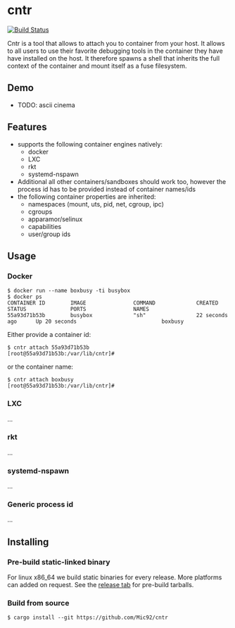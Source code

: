 # cntr

[![Build Status](https://travis-ci.org/Mic92/cntr.svg?branch=master)](https://travis-ci.org/Mic92/cntr)

Cntr is a tool that allows to attach you to container from your host.
It allows to all users to use their favorite debugging tools in the container
they have have installed on the host.
It therefore spawns a shell that inherits the full context of the container and
mount itself as a fuse filesystem.

## Demo

- TODO: ascii cinema

## Features

- supports the following container engines natively:
  * docker
  * LXC
  * rkt
  * systemd-nspawn
- Additional all other containers/sandboxes should work too, however the process
  id has to be provided instead of container names/ids
- the following container properties are inherited:
  * namespaces (mount, uts, pid, net, cgroup, ipc)
  * cgroups
  * apparamor/selinux
  * capabilities
  * user/group ids

## Usage

### Docker

```
$ docker run --name boxbusy -ti busybox
$ docker ps
CONTAINER ID        IMAGE               COMMAND             CREATED             STATUS              PORTS               NAMES
55a93d71b53b        busybox             "sh"                22 seconds ago      Up 20 seconds                           boxbusy
```

Either provide a container id:

```console
$ cntr attach 55a93d71b53b
[root@55a93d71b53b:/var/lib/cntr]#
```

or the container name:

```console
$ cntr attach boxbusy
[root@55a93d71b53b:/var/lib/cntr]#
```

### LXC

...

### rkt

...

### systemd-nspawn

...

### Generic process id

...

## Installing

### Pre-build static-linked binary

For linux x86_64 we build static binaries for every release. More platforms can added on request.
See the [release tab](https://github.com/Mic92/cntr/releases/download/1.0-beta/cntr-1.0-beta-x86_64-unknown-linux-musl.tar.gz) for pre-build tarballs.

### Build from source

```console
$ cargo install --git https://github.com/Mic92/cntr
```
